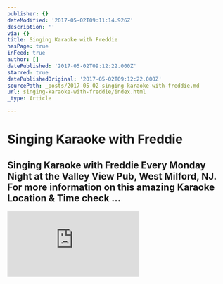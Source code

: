```yaml
---
publisher: {}
dateModified: '2017-05-02T09:11:14.926Z'
description: ''
via: {}
title: Singing Karaoke with Freddie
hasPage: true
inFeed: true
author: []
datePublished: '2017-05-02T09:12:22.000Z'
starred: true
datePublishedOriginal: '2017-05-02T09:12:22.000Z'
sourcePath: _posts/2017-05-02-singing-karaoke-with-freddie.md
url: singing-karaoke-with-freddie/index.html
_type: Article

---
```

# Singing Karaoke with Freddie

## Singing Karaoke with Freddie Every Monday Night at the Valley View Pub, West Milford, NJ. For more information on this amazing Karaoke Location & Time check ...
![](https://external.xx.fbcdn.net/safe_image.php?d=AQDXGi6ocqzsxI82&w=720&h=720&url=https%3A%2F%2Fi.ytimg.com%2Fvi%2FlAKhMUqv2x0%2Fmaxresdefault.jpg&cfs=1&_nc_hash=AQAcGiWJf-KYsDfZ)